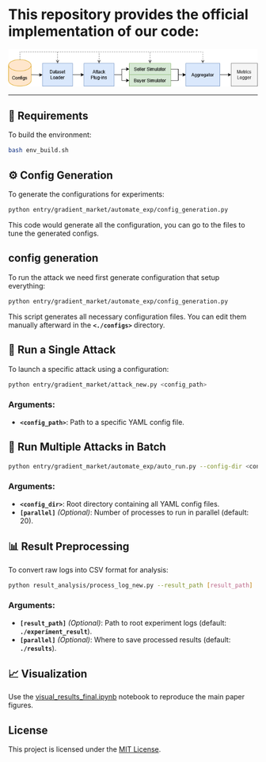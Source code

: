 # This repository provides the official implementation of our code:  

![System Overview](fig/dm_system_design.png)

---

## 🔧 Requirements

To build the environment:

```bash
bash env_build.sh
```


## ⚙️ Config Generation

To generate the configurations for experiments:
```bash
python entry/gradient_market/automate_exp/config_generation.py
```

This code would generate all the configuration, you can go to the files to tune the generated configs.


## config generation
To run the attack we need first generate configuration that setup everything:

```bash
python entry/gradient_market/automate_exp/config_generation.py 
```

This script generates all necessary configuration files. You can edit them manually afterward in the **`<./configs>`** directory.

## 🚀 Run a Single Attack

To launch a specific attack using a configuration:
```bash
python entry/gradient_market/attack_new.py <config_path>
```

### Arguments:
- **`<config_path>`**: Path to a specific YAML config file.

## 🧪 Run Multiple Attacks in Batch

```bash
python entry/gradient_market/automate_exp/auto_run.py --config-dir <config_dir> --parallel [parallel]
```
### Arguments:
- **`<config_dir>`**: Root directory containing all YAML config files.
- **`[parallel]`** *(Optional)*: Number of processes to run in parallel (default: 20).



## 📊 Result Preprocessing
To convert raw logs into CSV format for analysis:
```bash
python result_analysis/process_log_new.py --result_path [result_path]  --output_dir [output_dir]
```
### Arguments:
- **`[result_path]`** *(Optional)*: Path to root experiment logs (default: **`./experiment_result`**).
- **`[parallel]`** *(Optional)*: Where to save processed results (default: **`./results`**).


## 📈 Visualization

Use the [visual_results_final.ipynb](visual_results_final.ipynb) notebook to reproduce the main paper figures.


## License

This project is licensed under the [MIT License](LICENSE).